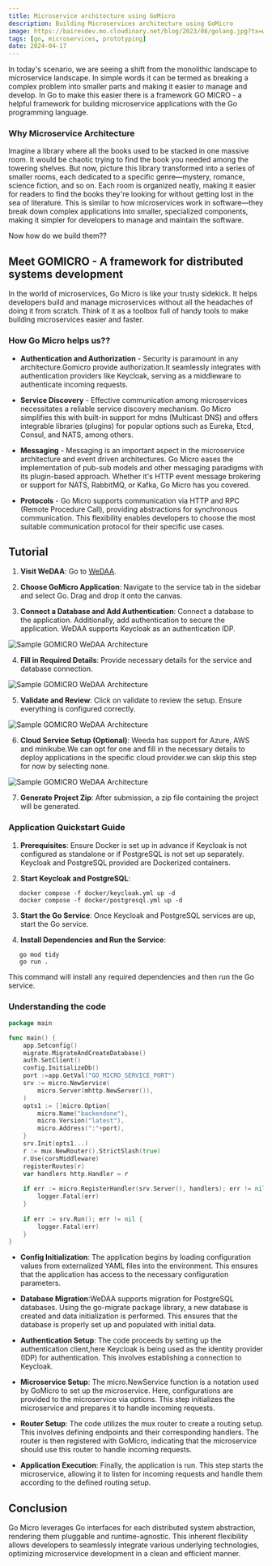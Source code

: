 ```yaml
---
title: Microservice architecture using GoMicro
description: Building Microservices architecture using GoMicro
image: https://bairesdev.mo.cloudinary.net/blog/2023/08/golang.jpg?tx=w_1920,q_auto
tags: [go, microservices, prototyping]
date: 2024-04-17
---
```


In today's scenario, we are seeing a shift from the monolithic landscape to microservice landscape. In simple words it can be termed as breaking a complex problem into smaller parts and making it easier to manage and develop. In Go to make this easier there is a framework GO MICRO - a helpful framework for building microservice applications with the Go programming language.

### Why Microservice Architecture

Imagine a library where all the books used to be stacked in one massive room. It would be chaotic trying to find the book you needed among the towering shelves. But now, picture this library transformed into a series of smaller rooms, each dedicated to a specific genre—mystery, romance, science fiction, and so on. Each room is organized neatly, making it easier for readers to find the books they're looking for without getting lost in the sea of literature. This is similar to how microservices work in software—they break down complex applications into smaller, specialized components, making it simpler for developers to manage and maintain the software.

Now how do we build them??

## Meet GOMICRO - A framework for distributed systems development

In the world of microservices, Go Micro is like your trusty sidekick. It helps developers build and manage microservices without all the headaches of doing it from scratch. Think of it as a toolbox full of handy tools to make building microservices easier and faster.

### How Go Micro helps us??

- **Authentication and Authorization** - Security is paramount in any architecture.Gomicro provide authorization.It seamlessly integrates with authentication providers like Keycloak, serving as a middleware to authenticate incoming requests.

- **Service Discovery** - Effective communication among microservices necessitates a reliable service discovery mechanism. Go Micro simplifies this with built-in support for mdns (Multicast DNS) and offers integrable libraries (plugins) for popular options such as Eureka, Etcd, Consul, and NATS, among others.

- **Messaging** - Messaging is an important aspect in the microservice architecture and event driven architectures. Go Micro eases the implementation of pub-sub models and other messaging paradigms with its plugin-based approach. Whether it's HTTP event message brokering or support for NATS, RabbitMQ, or Kafka, Go Micro has you covered.

- **Protocols** - Go Micro supports communication via HTTP and RPC (Remote Procedure Call), providing abstractions for synchronous communication. This flexibility enables developers to choose the most suitable communication protocol for their specific use cases.

## Tutorial

1. **Visit WeDAA**: Go to [WeDAA](https://app.wedaa.tech/canvastocode).

2. **Choose GoMicro Application**: Navigate to the service tab in the sidebar and select Go. Drag and drop it onto the canvas.

3. **Connect a Database and Add Authentication**: Connect a database to the application. Additionally, add authentication to secure the  application. WeDAA supports Keycloak as an authentication IDP.

![Sample GOMICRO WeDAA Architecture](/img/blog/gomicro/go_micro_one.png)


4. **Fill in Required Details**: Provide necessary details for the service and database connection.

![Sample GOMICRO WeDAA Architecture](/img/blog/gomicro/go_micro_two.png)


5. **Validate and Review**: Click on validate to review the setup. Ensure everything is configured correctly.

![Sample GOMICRO WeDAA Architecture](/img/blog/gomicro/go_micro_three.png)


6. **Cloud Service Setup (Optional)**: Weeda has support for Azure, AWS and minikube.We can opt for one and fill in the necessary details to deploy applications in the specific cloud provider.we can skip this step for now by selecting none.

![Sample GOMICRO WeDAA Architecture](/img/blog/gomicro/go_micro_four.png)


7. **Generate Project Zip**: After submission, a zip file containing the project will be generated.

### Application Quickstart Guide

1. **Prerequisites**: Ensure Docker is set up in advance if Keycloak is not configured as standalone or if PostgreSQL is not set up separately. Keycloak and PostgreSQL provided are Dockerized containers.

2. **Start Keycloak and PostgreSQL**:
```
   docker compose -f docker/keycloak.yml up -d
   docker compose -f docker/postgresql.yml up -d
```

3. **Start the Go Service**: Once Keycloak and PostgreSQL services are up, start the Go service.

4. **Install Dependencies and Run the Service**:
```
   go mod tidy
   go run .
```
This command will install any required dependencies and then run the Go service.

### Understanding the code

```go
package main

func main() {
	app.Setconfig()
	migrate.MigrateAndCreateDatabase()
	auth.SetClient()
	config.InitializeDb()
	port :=app.GetVal("GO_MICRO_SERVICE_PORT")
	srv := micro.NewService(
		micro.Server(mhttp.NewServer()),
    )
	opts1 := []micro.Option{
		micro.Name("backendone"),
		micro.Version("latest"),
		micro.Address(":"+port),
	}
	srv.Init(opts1...)
	r := mux.NewRouter().StrictSlash(true)
	r.Use(corsMiddleware)
	registerRoutes(r)		
	var handlers http.Handler = r
	
    if err := micro.RegisterHandler(srv.Server(), handlers); err != nil {
		logger.Fatal(err)
	}
	
	if err := srv.Run(); err != nil {
		logger.Fatal(err)
	}
}
```

- **Config Initialization**: The application begins by loading configuration values from externalized YAML files into the environment. This ensures that the application has access to the necessary configuration parameters.

- **Database Migration**:WeDAA supports migration for PostgreSQL databases. Using the go-migrate package library, a new database is created and data initialization is performed. This ensures that the database is properly set up and populated with initial data.

- **Authentication Setup**: The code proceeds by setting up the authentication client,here Keycloak is being used as the identity provider (IDP) for authentication. This involves establishing a connection to Keycloak.

- **Microservice Setup**: The micro.NewService function is a notation used by GoMicro to set up the microservice. Here, configurations are provided to the microservice via options. This step initializes the microservice and prepares it to handle incoming requests.

- **Router Setup**: The code utilizes the mux router to create a routing setup. This involves defining endpoints and their corresponding handlers. The router is then registered with GoMicro, indicating that the microservice should use this router to handle incoming requests.

- **Application Execution**: Finally, the application is run. This step starts the microservice, allowing it to listen for incoming requests and handle them according to the defined routing setup.

## Conclusion

Go Micro leverages Go interfaces for each distributed system abstraction, rendering them pluggable and runtime-agnostic. This inherent flexibility allows developers to seamlessly integrate various underlying technologies, optimizing microservice development in a clean and efficient manner.